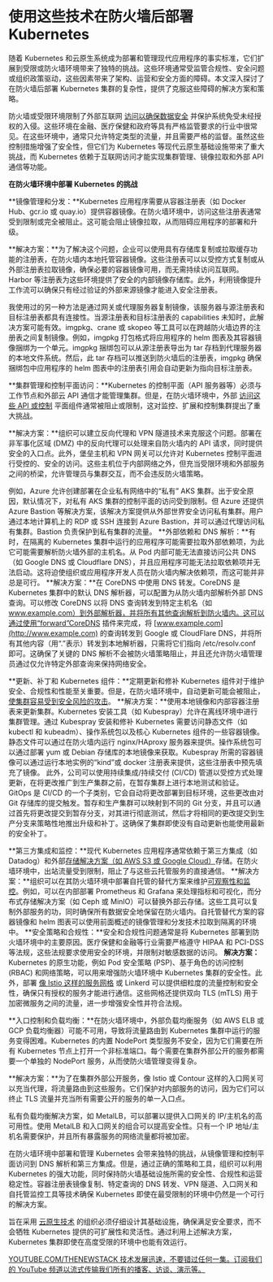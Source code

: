 # 使用这些技术在防火墙后部署 Kubernetes

随着 Kubernetes 和云原生系统成为部署和管理现代应用程序的事实标准，它们扩展到受限或防火墙环境带来了独特的挑战。这些环境通常受监管合规性、安全问题或组织政策驱动，这些因素带来了架构、运营和安全方面的障碍。本文深入探讨了在防火墙后部署 Kubernetes 集群的复杂性，提供了克服这些障碍的解决方案和策略。

防火墙或受限环境限制了外部互联网 [访问以确保数据安全](https://thenewstack.io/data-engineering-survey-shows-security-access-challenges/) 并保护系统免受未经授权的入侵。这些环境在金融、医疗保健和政府等具有严格监管要求的行业中很常见。在这些环境中，通常只允许特定类型的流量，并且需要严格的监督。虽然这些控制措施增强了安全性，但它们为 Kubernetes 等现代云原生基础设施带来了重大挑战，而 Kubernetes 依赖于互联网访问才能实现集群管理、镜像拉取和外部 API 通信等功能。

**在防火墙环境中部署 Kubernetes 的挑战**

**镜像管理和分发：**Kubernetes 应用程序需要从容器注册表（如 Docker Hub、gcr.io 或 quay.io）提供容器镜像。在防火墙环境中，访问这些注册表通常受到限制或完全被阻止。这可能会阻止镜像拉取，从而阻碍应用程序的部署和升级。

**解决方案：**为了解决这个问题，企业可以使用具有存储库复制或拉取缓存功能的注册表，在防火墙内本地托管容器镜像。这些注册表可以以受控方式复制或从外部注册表拉取镜像，确保必要的容器镜像可用，而无需持续访问互联网。Harbor 等注册表为这些环境提供了安全的内部镜像存储库。此外，利用镜像提升工作流可以确保只有经过验证的外部来源镜像才能进入安全注册表。

我使用过的另一种方法是通过网关或代理服务器复制镜像，该服务器与源注册表和目标注册表都具有连接性。当源注册表和目标注册表的 capabilities 未知时，此解决方案可能有效。imgpkg、crane 或 skopeo 等工具可以在跨越防火墙边界的注册表之间复制镜像。例如，imgpkg 打包格式将应用程序的 helm 图表及其容器镜像捆绑为一个单元。imgpkg 捆绑包可以从源注册表导出为 tar 存档到代理服务器的本地文件系统。然后，此 tar 存档可以推送到防火墙后的注册表，imgpkg 确保捆绑包中应用程序的 helm 图表中的注册表引用会自动更新为指向目标注册表。

**集群管理和控制平面访问：**Kubernetes 的控制平面（API 服务器等）必须与工作节点和外部云 API 通信才能管理集群。但是，在防火墙环境中，外部 [访问这些 API 或控制](https://thenewstack.io/3-frameworks-for-role-based-access-control/) 平面组件通常被阻止或限制，这对监控、扩展和控制集群提出了重大挑战。

**解决方案：**组织可以建立反向代理和 VPN 隧道技术来克服这个问题。部署在非军事化区域 (DMZ) 中的反向代理可以处理来自防火墙内的 API 请求，同时提供安全的入口点。此外，堡垒主机和 VPN 网关可以允许对 Kubernetes 控制平面进行受控的、安全的访问。这些主机位于内部网络之外，但充当受限环境和外部服务之间的桥梁，允许管理员与集群交互，而不会违反防火墙策略。

例如，Azure 允许创建部署在企业私有网络中的“私有” AKS 集群。出于安全原因，默认情况下，对私有 AKS 集群的控制平面的访问受到限制。但 Azure 还提供 Azure Bastion 等解决方案，该解决方案提供从外部世界安全访问私有集群。用户通过本地计算机上的 RDP 或 SSH 连接到 Azure Bastion，并可以通过代理访问私有集群。Bastion 负责保护到私有集群的流量。
**外部依赖和 DNS 解析：**有时，在隔离的 Kubernetes 集群中运行的应用程序可能需要拉取外部依赖项，为此它可能需要解析防火墙外部的主机名。从 Pod 内部可能无法直接访问公共 DNS（如 Google DNS 或 Cloudflare DNS），并且应用程序可能无法拉取依赖项并无法启动。这将迫使组织或应用程序开发人员在防火墙内解决依赖项，而这可能并非总是可行。
**解决方案：**在 CoreDNS 中使用 DNS 转发。CoreDNS 是 Kubernetes 集群中的默认 DNS 解析器，可以配置为从防火墙内部解析外部 DNS 查询。可以修改 CoreDNS 以将 DNS 查询转发到特定主机名（如 www.example.com）到外部解析器，并将所有其他查询解析到防火墙内。这可以通过使用“forward”CoreDNS 插件来完成，将 [www.example.com](http://www.example.com) 的查询转发到 Google 或 CloudFlare DNS，并将所有其他内容（用“.”表示）转发到本地解析器，只需将它们指向 /etc/resolv.conf 即可。这确保了关键的 DNS 解析不会被防火墙策略阻止，并且还允许防火墙管理员通过仅允许特定外部查询来保持网络安全。

**更新、补丁和 Kubernetes 组件：**定期更新和修补 Kubernetes 组件对于维护安全、合规性和性能至关重要。但是，在防火墙环境中，自动更新可能会被阻止，[使集群容易受到安全风险的攻击](https://thenewstack.io/dont-leave-your-apis-undefended-against-security-risks/)。
**解决方案：**使用本地镜像和内部容器注册表来更新集群。Kubernetes 安装工具（如 Kubespray）允许在离线环境中进行集群管理。通过 Kubespray 安装和修补 Kubernetes 需要访问静态文件（如 kubectl 和 kubeadm）、操作系统包以及核心 Kubernetes 组件的一些容器镜像。静态文件可以通过在防火墙内运行 nginx/HAproxy 服务器来提供。操作系统包可以通过部署 yum 或 Debian 存储库的本地镜像来获取。Kubespray 所需的容器镜像可以通过运行本地实例的“kind”或 docker 注册表来提供，这些注册表中预先填充了镜像。
此外，公司可以使用持续集成/持续交付 (CI/CD) 管道以受控方式处理更新，在将更改推广到生产集群之前，在暂存集群上进行本地测试和验证。GitOps 是 CI/CD 的一个子类别，它会自动将更改部署到目标环境，这些更改由对 Git 存储库的提交触发。暂存和生产集群可以映射到不同的 Git 分支，并且可以通过首先将更改提交到暂存分支，对其进行彻底测试，然后才将相同的更改提交到生产分支来策略性地推出升级和补丁。这确保了集群即使没有自动更新也能使用最新的安全补丁。

**第三方集成和监控：**现代 Kubernetes 应用程序通常依赖于第三方集成（如 Datadog）和外部[存储解决方案（如 AWS S3 或 Google Cloud）](https://thenewstack.io/cloud-native/the-most-popular-cloud-native-storage-solutions/)存储。在防火墙环境中，出站流量受到限制，阻止了与这些云托管服务的直接通信。
**解决方案：**组织可以在其防火墙环境中部署自托管的替代方案来维护[可观察性和监控](https://thenewstack.io/monitoring-vs-observability-whats-the-difference/)。例如，可以在内部部署 Prometheus 和 Grafana 来处理指标和可视化，而分布式存储解决方案（如 Ceph 或 MinIO）可以替换外部云存储。这些工具可以复制外部服务的功，同时确保所有数据安全地保留在防火墙内。自托管替代方案的容器镜像和 helm 图表可以使用前面概述的镜像管理和分发技术拉取到隔离的环境中。
**安全策略和合规性：**安全和合规性问题通常是将 Kubernetes 部署到防火墙环境中的主要原因。医疗保健和金融等行业需要严格遵守 HIPAA 和 PCI-DSS 等法规，这些法规要求使用安全的环境，并限制对敏感数据的访问。
**解决方案：** Kubernetes 的原生功能，例如 Pod 安全策略 (PSP)、基于角色的访问控制 (RBAC) 和网络策略，可以用来增强防火墙环境中 Kubernetes 集群的安全性。此外，部署 [像 Istio 这样的服务网格](https://thenewstack.io/istio-1-23-drops-the-sidecars-for-a-simpler-ambient-mesh/) 或 Linkerd 可以提供细粒度的流量控制和安全性，确保只有授权的服务才能进行通信。这些网格还提供双向 TLS (mTLS) 用于加密微服务之间的流量，进一步增强安全性并符合法规。

**入口控制和负载均衡：**在防火墙环境中，外部负载均衡服务（如 AWS ELB 或 GCP 负载均衡器）可能不可用，导致将流量路由到 Kubernetes 集群中运行的服务变得困难。Kubernetes 的内置 NodePort 类型服务不安全，因为它们需要在所有 Kubernetes 节点上打开一个非标准端口。每个需要在集群外部公开的服务都需要一个单独的 NodePort 服务，从而使防火墙管理变得复杂。

**解决方案：**为了在集群外部公开服务，像 Istio 或 Contour 这样的入口网关可以充当代理，将流量路由到这些服务。它们保护对内部服务的访问，因为它们可以终止 TLS 流量并充当所有需要公开的服务的单一入口点。

私有负载均衡解决方案，如 MetalLB，可以部署以提供入口网关的 IP/主机名的高可用性。使用 MetalLB 和入口网关的组合可以提高安全性。只有一个 IP 地址/主机名需要保护，并且所有暴露服务的网络流量都将被加密。

在防火墙环境中部署和管理 Kubernetes 会带来独特的挑战，从镜像管理和控制平面访问到 DNS 解析和第三方集成。但是，通过正确的策略和工具，组织可以利用 Kubernetes 的强大功能，同时保持防火墙基础设施所需的安全性、合规性和运营稳定性。容器注册表镜像复制、特定查询的 DNS 转发、VPN 隧道、入口网关和自托管监控工具等技术确保 Kubernetes 即使在最受限制的环境中仍然是一个可行的解决方案。

旨在采用 [云原生技术](https://thenewstack.io/cloud-native/) 的组织必须仔细设计其基础设施，确保满足安全要求，而不会牺牲 Kubernetes 提供的可扩展性和灵活性。通过利用上述解决方案，Kubernetes 集群即使在高度受限的环境中也能有效运行。

[
YOUTUBE.COM/THENEWSTACK
技术发展迅速，不要错过任何一集。订阅我们的 YouTube
频道以流式传输我们所有的播客、访谈、演示等。
](https://youtube.com/thenewstack?sub_confirmation=1)